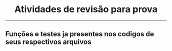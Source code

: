 <h1 style="text-align: center;">Atividades de revisão para prova</h1>

---

<h2>Funções e testes ja presentes nos codigos de seus respectivos arquivos</h2>
